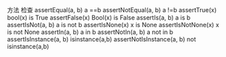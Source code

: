 方法	                            检查
assertEqual(a, b)	            a ==b
assertNotEqual(a, b)	        a !=b
assertTrue(x)	                bool(x) is True
assertFalse(x)	                Bool(x) is False
assertIs(a, b)	                a is b
assertIsNot(a, b)	            a is not b
assertIsNone(x)	                x is None
assertIsNotNone(x)	            x is not None
assertIn(a, b)	                a in b
assertNotIn(a, b)	            a not in b
assertIsInstance(a, b)	        isinstance(a,b)
assertNotIsInstance(a, b)	    not isinstance(a,b)